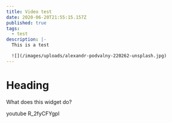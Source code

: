 ```yaml
---
title: Video test
date: 2020-06-20T21:55:15.157Z
published: true
tags:
  - test
description: |-
  This is a test

  ![](/images/uploads/alexandr-podvalny-220262-unsplash.jpg)
---
```

# Heading
What does this widget do?

youtube R_2fyCFYgpI

